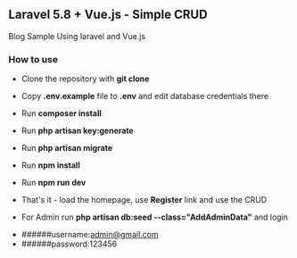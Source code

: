 ## Laravel 5.8 + Vue.js - Simple CRUD 

Blog Sample Using laravel and Vue.js

### How to use

- Clone the repository with __git clone__
- Copy __.env.example__ file to __.env__ and edit database credentials there
- Run __composer install__
- Run __php artisan key:generate__
- Run __php artisan migrate__
- Run __npm install__
- Run __npm run dev__
- That's it - load the homepage, use __Register__ link and use the CRUD

- For Admin run
 __php artisan db:seed --class="AddAdminData"__
and login
* ######username:admin@gmail.com
* ######password:123456



